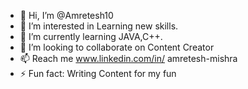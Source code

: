 - 👋 Hi, I’m @Amretesh10
- 👀 I’m interested in Learning new skills.
- 🌱 I’m currently learning JAVA,C++.
- 💞️ I’m looking to collaborate on Content Creator
- 📫 Reach me www.linkedin.com/in/
amretesh-mishra
- ⚡ Fun fact: Writing Content for my fun

<!---
Amretesh10/Amretesh10 is a ✨ special ✨ repository because its `README.md` (this file) appears on your GitHub profile.
You can click the Preview link to take a look at your changes.
--->
